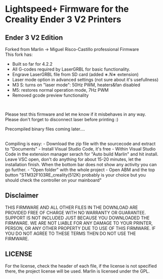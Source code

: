 # Lightspeed+ Firmware for the Creality Ender 3 V2 Printers



## Ender 3 V2 Edition

Forked from Marlin -> Miguel Risco-Castillo professional Firmware
<BR/>
This fork has:
- Built so far for 4.2.2
- All G-codes required by LaserGRBL for basic functionality. 
- Engrave LaserGRBL file from SD card (added &lowast;.N&lowast; extension)
- Laser mode option in advanced settings (not sure about it's usefullness)
- M3 S<power>: turns on "laser mode": 50Hz PWM, heaters&fan disabled
- M5: restores normal operation mode, 7Hz PWM
- Removed gcode preview functionality
<BR/>

Please test this firmware and let me know if it misbehaves in any way.
<BR/>
Please don't forget to disconnect laser before printing :)
<BR/>

Precompiled binary files coming later....

<BR/>
Compiling is easy:
- Download the zip file with the sourcecode and extract to "Documents"
- Install Visual Studio Code, it's free
- Within Visual Studio Code in the extension manager serach for "Auto build Marlin" and hit install. Leave VSC open, don't do anything for about 15-20 minutes, let the installation finish. When the bottom bar does not show any activity you can go further.
- "Open folder" with the whole project
- Open ABM and the top button "STM32F103RE_creality(512K) probably is your choice but you should check the controller on your mainboard"
<BR/>


## Disclaimer  

THIS FIRMWARE AND ALL OTHER FILES IN THE DOWNLOAD ARE PROVIDED FREE OF CHARGE WITH NO WARRANTY OR GUARANTEE. SUPPORT IS NOT INCLUDED JUST BECAUSE YOU DOWNLOADED THE FIRMWARE. WE ARE NOT LIABLE FOR ANY DAMAGE TO YOUR PRINTER, PERSON, OR ANY OTHER PROPERTY DUE TO USE OF THIS FIRMWARE. IF YOU DO NOT AGREE TO THESE TERMS THEN DO NOT USE THE FIRMWARE.

## LICENSE
For the license, check the header of each file, if the license is not specified there, the project license will be used. Marlin is licensed under the GPL.
